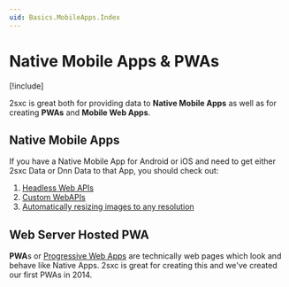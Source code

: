 ```yaml
---
uid: Basics.MobileApps.Index
---
```


# Native Mobile Apps & PWAs

[!include[](~/pages/basics/stack/_shared-float-summary.md)]
<style>  .context-box-summary .interact-mobile    { visibility: visible; } </style>

2sxc is great both for providing data to **Native Mobile Apps** as well as for creating **PWAs** and **Mobile Web Apps**.

## Native Mobile Apps

If you have a Native Mobile App for Android or iOS and need to get either 2sxc Data or Dnn Data to that App, you should check out:

1. [Headless Web APIs](xref:WebApi.Headless.Index)
1. [Custom WebAPIs](xref:NetCode.WebApi.Index)
1. [Automatically resizing images to any resolution](xref:Basics.ImageResizer.Index)

## Web Server Hosted PWA

**PWA**s or [Progressive Web Apps](https://en.wikipedia.org/wiki/Progressive_web_application) are technically web pages which look and behave like Native Apps. 
2sxc is great for creating this and we've created our first PWAs in 2014.
